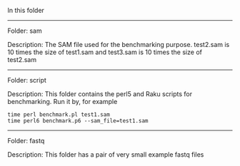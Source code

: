 In this folder

-------------------------------

Folder: sam

Description: The SAM file used for the benchmarking purpose. test2.sam is 10 times the size of test1.sam and test3.sam is 10 times the size of test2.sam

-------------------------------

Folder: script

Description: This folder contains the perl5 and Raku scripts for benchmarking. Run it by, for example

```shell
time perl benchmark.pl test1.sam
time perl6 benchmark.p6 --sam_file=test1.sam
```

--------------------------------

Folder: fastq

Description: This folder has a pair of very small example fastq files
